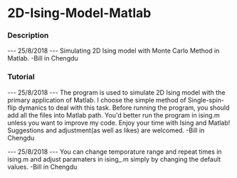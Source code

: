 # 2D-Ising-Model-Matlab

### Description ###
--- 25/8/2018 ---
    Simulating 2D Ising model with Monte Carlo Method in Matlab.
    -Bill in Chengdu

### Tutorial ###
--- 25/8/2018 ---
    The program is used to simulate 2D Ising model with the primary application of Matlab. I choose the simple method of Single-spin-flip dymanics to deal with this task. 
    Before running the program, you should add all the files into Matlab path. You'd better run the program in ising.m unless you want to improve my code.
    Enjoy your time with Ising and Matlab! Suggestions and adjustment(as well as likes) are welcomed.
    -Bill in Chengdu

--- 25/8/2018 ---
    You can change temporature range and repeat times in ising.m and adjust paramaters in ising_.m simply by changing the default values.
    -Bill in Chengdu
